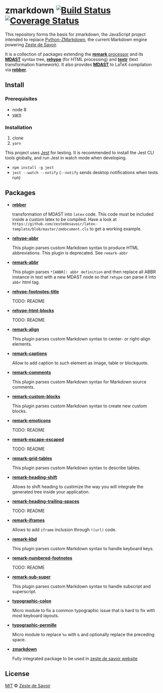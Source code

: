 # zmarkdown [![Build Status][build-badge]][build-status] [![Coverage Status][coverage-badge]][coverage-status]

This repository forms the basis for zmarkdown, the JavaScript project intended to replace [Python-ZMarkdown][pyzmd], the current Markdown engine powering [Zeste de Savoir][zds].

It is a collection of packages extending the [**remark**
processor][processor] and its [**MDAST**][mdast] syntax tree, [**rehype**][rehype] (for HTML processing) and [**textr**][textr] (text transformation framework). It also provides [**MDAST**][mdast] to LaTeX compilation via [**rebber**][rebber].

## Install

### Prerequisites

* node 8
* [yarn](https://yarnpkg.com)

### Installation

1. clone
2. `yarn`

This project uses [Jest][jest] for testing. It is recommended to install the Jest CLI tools globally, and run Jest in watch mode when developing.

 - `npm install -g jest`
 - `jest --watch --notify` (`--notify` sends desktop notifications when tests run)

## Packages

* [**rebber**][rebber]

  transformation of MDAST into `latex` code. This code must be included inside a custom latex to be compiled.
  Have a look at `https://github.com/zestedesavoir/latex-template/blob/master/zmdocument.cls` to get a working example.

* [**rehype-abbr**][rehype-abbr]

  This plugin parses custom Markdown syntax to produce HTML abbreviations. This plugin is deprecated. See `remark-abbr`

* [**remark-abbr**][remark-abbr]

  This plugin parses `*[ABBR]: abbr definition` and then replace all ABBR instance in text with a new MDAST node so that `rehype` can parse it into `abbr` html tag.

* [**rehype-footnotes-title**][rehype-footnotes-title]

  TODO: README

* [**rehype-html-blocks**][rehype-html-blocks]

  TODO: README

* [**remark-align**][remark-align]

  This plugin parses custom Markdown syntax to center- or right-align elements.

* [**remark-captions**][remark-captions]

  Allow to add caption to such element as image, table or blockquote.

* [**remark-comments**][remark-comments]

  This plugin parses custom Markdown syntax for Markdown source comments.

* [**remark-custom-blocks**][remark-custom-blocks]

  This plugin parses custom Markdown syntax to create new custom blocks.

* [**remark-emoticons**][remark-emoticons]

  TODO: README

* [**remark-escape-escaped**][remark-escape-escaped]

  TODO: README

* [**remark-grid-tables**][remark-grid-tables]

  This plugin parses custom Markdown syntax to describe tables.

* [**remark-heading-shift**][remark-heading-shift]

  Allows to shift heading to custimize the way you will integrate the generated tree inside your application.

* [**remark-heading-trailing-spaces**][remark-heading-trailing-spaces]

  TODO: README

* [**remark-iframes**][remark-iframes]

  Allows to add `iframe` inclusion through `!(url)` code.

* [**remark-kbd**][remark-kbd]

  This plugin parses custom Markdown syntax to handle keyboard keys.

* [**remark-numbered-footnotes**][remark-numbered-footnotes]

  TODO: README

* [**remark-sub-super**][remark-sub-super]

  This plugin parses custom Markdown syntax to handle subscript and superscript.

* [**typographic-colon**][typographic-colon]

  Micro module to fix a common typographic issue that is hard to fix with most keyboard layouts.

* [**typographic-permille**][typographic-permille]

  Micro module to replace `%o` with `‰` and optionally replace the preceding space.

* [**zmarkdown**][zmarkdown]

  Fully integrated package to be used in [zeste de savoir website](https://zestedesavoir.com)



## License

[MIT][license] © [Zeste de Savoir][zds]

<!-- Definitions -->

[build-badge]: https://img.shields.io/travis/zestedesavoir/zmarkdown/master.svg

[build-status]: https://travis-ci.org/zestedesavoir/zmarkdown

[coverage-badge]: https://img.shields.io/coveralls/zestedesavoir/zmarkdown/master.svg

[coverage-status]: https://coveralls.io/github/zestedesavoir/zmarkdown

[license]: https://github.com/zestedesavoir/zmarkdown/blob/master/LICENSE-MIT

[processor]: https://github.com/wooorm/remark/blob/master/packages/remark

[mdast]: https://github.com/wooorm/mdast

[pyzmd]: https://github.com/zestedesavoir/Python-ZMarkdown

[zds]: https://zestedesavoir.com

[rehype]: https://github.com/wooorm/rehype

[textr]: https://github.com/A/textr

[jest]: https://facebook.github.io/jest/

[rebber]: https://github.com/zestedesavoir/zmarkdown/tree/master/packages/rebber#rebber--
[rebber-plugins]: https://github.com/zestedesavoir/zmarkdown/tree/master/packages/rebber-plugins#rebber-plugins--
[rehype-abbr]: https://github.com/zestedesavoir/zmarkdown/tree/master/packages/rehype-abbr#rehype-abbr--
[remark-abbr]: https://github.com/zestedesavoir/zmarkdown/tree/master/packages/remark-abbr#remark-abbr--
[rehype-footnotes-title]: https://github.com/zestedesavoir/zmarkdown/tree/master/packages/rehype-footnotes-title#rehype-footnotes-title--
[rehype-html-blocks]: https://github.com/zestedesavoir/zmarkdown/tree/master/packages/rehype-html-blocks#rehype-html-blocks--
[remark-align]: https://github.com/zestedesavoir/zmarkdown/tree/master/packages/remark-align#remark-align--
[remark-captions]: https://github.com/zestedesavoir/zmarkdown/tree/master/packages/remark-captions#remark-captions--
[remark-comments]: https://github.com/zestedesavoir/zmarkdown/tree/master/packages/remark-comments#remark-comments--
[remark-custom-blocks]: https://github.com/zestedesavoir/zmarkdown/tree/master/packages/remark-custom-blocks#remark-custom-blocks--
[remark-emoticons]: https://github.com/zestedesavoir/zmarkdown/tree/master/packages/remark-emoticons#remark-emoticons--
[remark-escape-escaped]: https://github.com/zestedesavoir/zmarkdown/tree/master/packages/remark-escape-escaped#remark-escape-escaped--
[remark-grid-tables]: https://github.com/zestedesavoir/zmarkdown/tree/master/packages/remark-grid-tables#remark-grid-tables--
[remark-heading-shift]: https://github.com/zestedesavoir/zmarkdown/tree/master/packages/remark-heading-shift#remark-heading-shift--
[remark-heading-trailing-spaces]: https://github.com/zestedesavoir/zmarkdown/tree/master/packages/remark-heading-trailing-spaces#remark-heading-trailing-spaces--
[remark-iframes]: https://github.com/zestedesavoir/zmarkdown/tree/master/packages/remark-iframes#remark-iframes--
[remark-kbd]: https://github.com/zestedesavoir/zmarkdown/tree/master/packages/remark-kbd#remark-kbd--
[remark-numbered-footnotes]: https://github.com/zestedesavoir/zmarkdown/tree/master/packages/remark-numbered-footnotes#remark-numbered-footnotes--
[remark-sub-super]: https://github.com/zestedesavoir/zmarkdown/tree/master/packages/remark-sub-super#remark-sub-super--
[typographic-colon]: https://github.com/zestedesavoir/zmarkdown/tree/master/packages/typographic-colon#typographic-colon--
[typographic-permille]: https://github.com/zestedesavoir/zmarkdown/tree/master/packages/typographic-permille#typographic-permille--
[zmarkdown]: https://github.com/zestedesavoir/zmarkdown/tree/master/packages/zmarkdown#zmarkdown--
